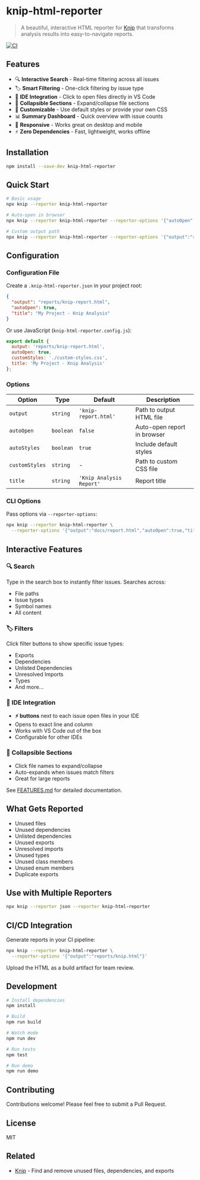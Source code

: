 # knip-html-reporter

> A beautiful, interactive HTML reporter for [Knip](https://knip.dev) that transforms analysis results into easy-to-navigate reports.

[![CI](https://github.com/christiananagnostou/knip-html/actions/workflows/ci.yml/badge.svg)](https://github.com/christiananagnostou/knip-html/actions/workflows/ci.yml)

## Features

- 🔍 **Interactive Search** - Real-time filtering across all issues
- 🏷️ **Smart Filtering** - One-click filtering by issue type
- 🔗 **IDE Integration** - Click to open files directly in VS Code
- 📂 **Collapsible Sections** - Expand/collapse file sections
- 🎨 **Customizable** - Use default styles or provide your own CSS
- 📊 **Summary Dashboard** - Quick overview with issue counts
- 📱 **Responsive** - Works great on desktop and mobile
- ⚡ **Zero Dependencies** - Fast, lightweight, works offline

## Installation

```bash
npm install --save-dev knip-html-reporter
```

## Quick Start

```bash
# Basic usage
npx knip --reporter knip-html-reporter

# Auto-open in browser
npx knip --reporter knip-html-reporter --reporter-options '{"autoOpen":true}'

# Custom output path
npx knip --reporter knip-html-reporter --reporter-options '{"output":"reports/knip.html"}'
```

## Configuration

### Configuration File

Create a `.knip-html-reporter.json` in your project root:

```json
{
  "output": "reports/knip-report.html",
  "autoOpen": true,
  "title": "My Project - Knip Analysis"
}
```

Or use JavaScript (`knip-html-reporter.config.js`):

```javascript
export default {
  output: 'reports/knip-report.html',
  autoOpen: true,
  customStyles: './custom-styles.css',
  title: 'My Project - Knip Analysis'
};
```

### Options

| Option | Type | Default | Description |
|--------|------|---------|-------------|
| `output` | `string` | `'knip-report.html'` | Path to output HTML file |
| `autoOpen` | `boolean` | `false` | Auto-open report in browser |
| `autoStyles` | `boolean` | `true` | Include default styles |
| `customStyles` | `string` | - | Path to custom CSS file |
| `title` | `string` | `'Knip Analysis Report'` | Report title |

### CLI Options

Pass options via `--reporter-options`:

```bash
npx knip --reporter knip-html-reporter \
  --reporter-options '{"output":"docs/report.html","autoOpen":true,"title":"My Report"}'
```

## Interactive Features

### 🔍 Search

Type in the search box to instantly filter issues. Searches across:

- File paths
- Issue types
- Symbol names
- All content

### 🏷️ Filters

Click filter buttons to show specific issue types:

- Exports
- Dependencies
- Unlisted Dependencies
- Unresolved Imports
- Types
- And more...

### 🔗 IDE Integration

- **⚡ buttons** next to each issue open files in your IDE
- Opens to exact line and column
- Works with VS Code out of the box
- Configurable for other IDEs

### 📂 Collapsible Sections

- Click file names to expand/collapse
- Auto-expands when issues match filters
- Great for large reports

See [FEATURES.md](./FEATURES.md) for detailed documentation.

## What Gets Reported

- Unused files
- Unused dependencies
- Unlisted dependencies
- Unused exports
- Unresolved imports
- Unused types
- Unused class members
- Unused enum members
- Duplicate exports

## Use with Multiple Reporters

```bash
npx knip --reporter json --reporter knip-html-reporter
```

## CI/CD Integration

Generate reports in your CI pipeline:

```bash
npx knip --reporter knip-html-reporter \
  --reporter-options '{"output":"reports/knip.html"}'
```

Upload the HTML as a build artifact for team review.

## Development

```bash
# Install dependencies
npm install

# Build
npm run build

# Watch mode
npm run dev

# Run tests
npm test

# Run demo
npm run demo
```

## Contributing

Contributions welcome! Please feel free to submit a Pull Request.

## License

MIT

## Related

- [Knip](https://knip.dev) - Find and remove unused files, dependencies, and exports

